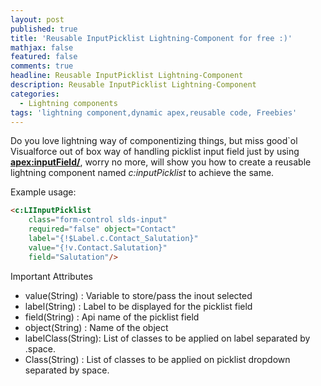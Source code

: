 ```yaml
---
layout: post
published: true
title: 'Reusable InputPicklist Lightning-Component for free :)'
mathjax: false
featured: false
comments: true
headline: Reusable InputPicklist Lightning-Component
description: Reusable InputPicklist Lightning-Component
categories:
  - Lightning components
tags: 'lightning component,dynamic apex,reusable code, Freebies'
---
```

Do you love lightning way of componentizing things, but miss good\`ol Visualforce out of box way of handling picklist input field just by using **<apex:inputField/>**, worry no more, will show you how to create a reusable lightning component named *c:inputPicklist* to achieve the same.


Example usage:
```html
<c:LIInputPicklist 
	class="form-control slds-input"
    required="false" object="Contact"
    label="{!$Label.c.Contact_Salutation}"
    value="{!v.Contact.Salutation}"
    field="Salutation"/>
```
Important Attributes
- value(String)     : Variable to store/pass the inout selected
- label(String)     : Label to be displayed for the picklist field
- field(String)     : Api name of the picklist field
- object(String)    : Name of the object
- labelClass(String): List of classes to be applied on label separated by .space.
- Class(String)     : List of classes to be applied on picklist dropdown separated by space.
